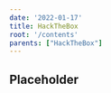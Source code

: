 ```yaml
---
date: '2022-01-17'
title: HackTheBox
root: '/contents'
parents: ["HackTheBox"]
---
```


## Placeholder

